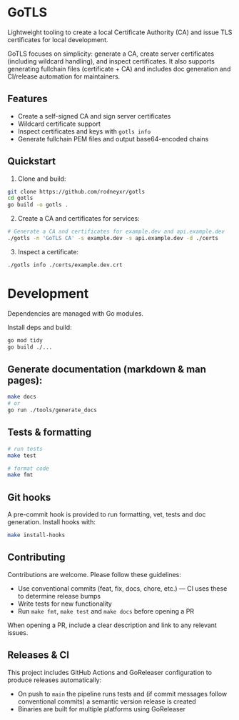 # GoTLS

Lightweight tooling to create a local Certificate Authority (CA) and issue TLS certificates for local development.

GoTLS focuses on simplicity: generate a CA, create server certificates (including wildcard handling), and inspect certificates. It also supports generating fullchain files (certificate + CA) and includes doc generation and CI/release automation for maintainers.

## Features
- Create a self-signed CA and sign server certificates
- Wildcard certificate support
- Inspect certificates and keys with `gotls info`
- Generate fullchain PEM files and output base64-encoded chains

## Quickstart

1. Clone and build:

```sh
git clone https://github.com/rodneyxr/gotls
cd gotls
go build -o gotls .
```

2. Create a CA and certificates for services:

```sh
# Generate a CA and certificates for example.dev and api.example.dev
./gotls -n 'GoTLS CA' -s example.dev -s api.example.dev -d ./certs
```

3. Inspect a certificate:

```sh
./gotls info ./certs/example.dev.crt
```

# Development

Dependencies are managed with Go modules.

Install deps and build:

```sh
go mod tidy
go build ./...
```

## Generate documentation (markdown & man pages):

```sh
make docs
# or
go run ./tools/generate_docs
```

## Tests & formatting

```sh
# run tests
make test

# format code
make fmt
```

## Git hooks

A pre-commit hook is provided to run formatting, vet, tests and doc generation. Install hooks with:

```sh
make install-hooks
```

## Contributing

Contributions are welcome. Please follow these guidelines:
- Use conventional commits (feat, fix, docs, chore, etc.) — CI uses these to determine release bumps
- Write tests for new functionality
- Run `make fmt`, `make test` and `make docs` before opening a PR

When opening a PR, include a clear description and link to any relevant issues.

## Releases & CI

This project includes GitHub Actions and GoReleaser configuration to produce releases automatically:
- On push to `main` the pipeline runs tests and (if commit messages follow conventional commits) a semantic version release is created
- Binaries are built for multiple platforms using GoReleaser
